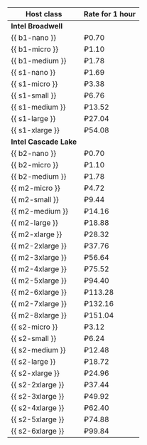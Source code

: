 Host class | Rate for 1 hour
----- | -----
**Intel Broadwell** |
{{ b1-nano }} | ₽0.70
{{ b1-micro }} | ₽1.10
{{ b1-medium }} | ₽1.78
{{ s1-nano }} | ₽1.69
{{ s1-micro }} | ₽3.38
{{ s1-small }} | ₽6.76
{{ s1-medium }} | ₽13.52
{{ s1-large }} | ₽27.04
{{ s1-xlarge }} | ₽54.08
**Intel Cascade Lake** |
{{ b2-nano }} | ₽0.70
{{ b2-micro }}  | ₽1.10
{{ b2-medium }}  | ₽1.78
{{ m2-micro }} | ₽4.72
{{ m2-small }} | ₽9.44
{{ m2-medium }}| ₽14.16
{{ m2-large }} | ₽18.88
{{ m2-xlarge }} | ₽28.32
{{ m2-2xlarge }} | ₽37.76
{{ m2-3xlarge }} | ₽56.64
{{ m2-4xlarge }} | ₽75.52
{{ m2-5xlarge }} | ₽94.40
{{ m2-6xlarge }} | ₽113.28
{{ m2-7xlarge }} | ₽132.16
{{ m2-8xlarge }} | ₽151.04
{{ s2-micro }} | ₽3.12
{{ s2-small }} | ₽6.24
{{ s2-medium }} | ₽12.48
{{ s2-large }} | ₽18.72
{{ s2-xlarge }} | ₽24.96
{{ s2-2xlarge }} | ₽37.44
{{ s2-3xlarge }} | ₽49.92
{{ s2-4xlarge }} | ₽62.40
{{ s2-5xlarge }} | ₽74.88
{{ s2-6xlarge }} | ₽99.84
